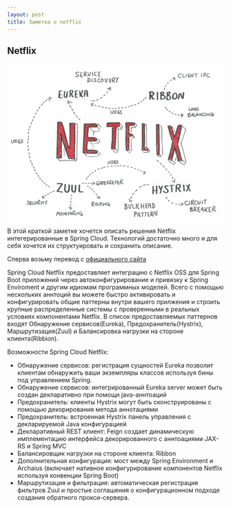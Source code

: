 ```yaml
---
layout: post
title: Заметка о netflix
---
```


## Netflix 

![Netflix oss](/images/netflix.png)

В этой краткой заметке хочется описать решения Netflix интегерированные в Spring Cloud. Технологий достаточно много и для себя хочется их структуировать и сохранить описание. 

 Сперва возьму перевод с [официального сайта](https://cloud.spring.io/spring-cloud-netflix/)

Spring Cloud Netflix предоставляет интеграцию с Netflix OSS для Spring Boot приложений через автоконфигурирование и привязку к  Spring Enviroment и другим идиомам программных моделей. Всего с помощью нескольких аннтоций вы можете быстро активировать и конфигурировать общие паттерны внутри вашего прилжения и строить крупные распределенные системы с проверенными в реальных условиях компонентами Netflix. В список предоставляемых паттернов входят Обнаружение сервисов(Eureka), Предохранитель(Hystrix), Маршрутизация(Zuul) и Балансировка нагрузки на стороне клиента(Ribbion). 


Возможности Spring Cloud Netflix:

   - Обнаружение сервисов: регистрация сущностей Eureka позволит клиентам обнаружить ваши экземпляры классов используя бины под управлением Spring. 
   - Обнаружение сервисов: интегрированный Eureka server может быть создан декларативно при помощи java-аннтоаций
   - Предохранитель: клиенты Hystrix  могут быть сконструированы с помощью декорирования метода аннотациями
   - Предохранитель: встроенная Hystrix панель управления с декларируемой Java конфигурацией
   - Декларативный REST клиент: Feign создает динамическую имплементацию интерфейса декорированного с аннтоациями JAX-RS и Spring MVC 
   - Балансировщик нагрузки на стороне клиента: Ribbon
   - Дополнительная конфигурация: мост между Spring Environment и Archaius (включает нативное конфигурирование компонентов Netflix используя конвенции  Spring Boot)
   - Маршрутизация и фильтрация: автоматическая регистрация фильтров Zuul и простые соглашения о конфигурационном подходе создания обратного прокси-сервера. 



